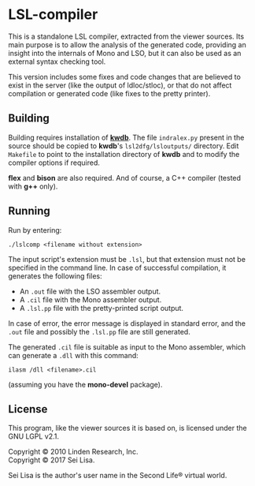 # LSL-compiler

This is a standalone LSL compiler, extracted from the viewer sources. Its main purpose is to allow the analysis of the generated code, providing an insight into the internals of Mono and LSO, but it can also be used as an external syntax checking tool.

This version includes some fixes and code changes that are believed to exist in the server (like the output of ldloc/stloc), or that do not affect compilation or generated code (like fixes to the pretty printer).

## Building

Building requires installation of [**kwdb**](https://bitbucket.org/Sei_Lisa/kwdb). The file `indralex.py` present in the source should be copied to **kwdb**'s `lsl2dfg/lsloutputs/` directory. Edit `Makefile` to point to the installation directory of **kwdb** and to modify the compiler options if required.

**flex** and **bison** are also required. And of course, a C++ compiler (tested with **g++** only).

## Running

Run by entering:

```
./lslcomp <filename without extension>
```

The input script's extension must be `.lsl`, but that extension must not be specified in the command line. In case of successful compilation, it generates the following files:

- An `.out` file with the LSO assembler output.
- A `.cil` file with the Mono assembler output.
- A `.lsl.pp` file with the pretty-printed script output.

In case of error, the error message is displayed in standard error, and the `.out` file and possibly the `.lsl.pp` file are still generated.

The generated `.cil` file is suitable as input to the Mono assembler, which can generate a `.dll` with this command:

```
ilasm /dll <filename>.cil
```

(assuming you have the **mono-devel** package).

## License

This program, like the viewer sources it is based on, is licensed under the GNU LGPL v2.1.

Copyright © 2010 Linden Research, Inc.  
Copyright © 2017 Sei Lisa.

Sei Lisa is the author's user name in the Second Life® virtual world.
